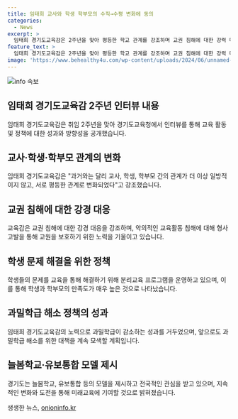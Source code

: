 ```yaml
---
title: 임태희 교사와 학생 학부모의 수직→수평 변화에 동의
categories:
  - News
excerpt: >
  임태희 경기도교육감은 2주년을 맞아 평등한 학교 관계를 강조하며 교권 침해에 대한 강력 대응을 공언하고 있습니다. 분리교육을 통해 학생 문제를 해결하고, 과밀학급 문제를 해소하는 등의 정책을 펼쳐왔습니다. 또한 늘봄학교, 유보통합 등의 대책을 제시하여 선도모델을 선보이고 있습니다. 미래를 대비한 변화, 기회, 도전을 통해 경기교육이 국가 교육의 중심으로 선도해 나갈 다짐을 피력하고 있습니다.
feature_text: >
  임태희 경기도교육감은 2주년을 맞아 평등한 학교 관계를 강조하며 교권 침해에 대한 강력 대응을 공언하고 있습니다. 분리교육을 통해 학생 문제를 해결하고, 과밀학급 문제를 해소하는 등의 정책을 펼쳐왔습니다. 또한 늘봄학교, 유보통합 등의 대책을 제시하여 선도모델을 선보이고 있습니다. 미래를 대비한 변화, 기회, 도전을 통해 경기교육이 국가 교육의 중심으로 선도해 나갈 다짐을 피력하고 있습니다.
image: 'https://www.behealthy4u.com/wp-content/uploads/2024/06/unnamed-file.png'
---
```


<p><img src="https://www.behealthy4u.com/wp-content/uploads/2024/06/unnamed-file.png" alt="info 속보" /></p>

<h2 data-ke-size="size26">임태희 경기도교육감 2주년 인터뷰 내용</h2>

<p>임태희 경기도교육감은 취임 2주년을 맞아 경기도교육청에서 인터뷰를 통해 교육 활동 및 정책에 대한 성과와 방향성을 공개했습니다.</p>

<h2 data-ke-size="size26">교사·학생·학부모 관계의 변화</h2>

<p>임태희 경기도교육감은 "과거와는 달리 교사, 학생, 학부모 간의 관계가 더 이상 일방적이지 않고, 서로 평등한 관계로 변화되었다"고 강조했습니다.</p>

<h2 data-ke-size="size26">교권 침해에 대한 강경 대응</h2>

<p>교육감은 교권 침해에 대한 강경 대응을 강조하며, 악의적인 교육활동 침해에 대해 형사고발을 통해 교원을 보호하기 위한 노력을 기울이고 있습니다.</p>

<h2 data-ke-size="size26">학생 문제 해결을 위한 정책</h2>

<p>학생들의 문제를 교육을 통해 해결하기 위해 분리교육 프로그램을 운영하고 있으며, 이를 통해 학생과 학부모의 만족도가 매우 높은 것으로 나타났습니다.</p>

<h2 data-ke-size="size26">과밀학급 해소 정책의 성과</h2>

<p>임태희 경기도교육감의 노력으로 과밀학급이 감소하는 성과를 거두었으며, 앞으로도 과밀학급 해소를 위한 대책을 계속 모색할 계획입니다.</p>

<h2 data-ke-size="size26">늘봄학교·유보통합 모델 제시</h2>

<p>경기도는 늘봄학교, 유보통합 등의 모델을 제시하고 전국적인 관심을 받고 있으며, 지속적인 변화와 도전을 통해 미래교육에 기여할 것으로 밝혀졌습니다.</p>
생생한 뉴스, <a href="https://onioninfo.kr" rel="dofollow">onioninfo.kr</a>


